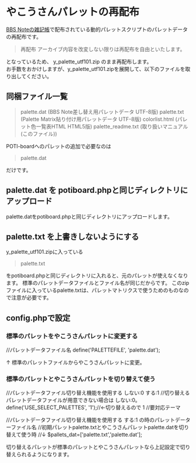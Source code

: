 # やこうさんパレットの再配布

[BBS Noteの雑記帳](http://bbsnote.s17.xrea.com/)で配布されている動的パレットスクリプトのパレットデータの再配布です。
>再配布
>アーカイブ内容を改変しない限りは再配布を自由といたします。

となっているため、 y_palette_utf101.zip のまま再配布します。   
お手数をおかけしますが、y_palette_utf101.zipを展開して、以下のファイルを取り出してください。 

## 同梱ファイル一覧

>  palette.dat        (BBS Note差し替え用パレットデータ UTF-8版)
>  palette.txt        (Palette Matrix貼り付け用パレットデータ UTF-8版)
>  colorlist.html     (パレット色一覧表HTML HTML5版)
>  palette_readme.txt (取り扱いマニュアル (このファイル))

POTI-boardへのパレットの追加で必要なのは  

>palette.dat

だけです。

## palette.dat を potiboard.phpと同じディレクトリにアップロード

palette.datをpotiboard.phpと同じディレクトリにアップロードします。

## palette.txt を上書きしないようにする

y_palette_utf101.zipに入っている

>palette.txt

をpotiboard.phpと同じディレクトリに入れると、元のパレットが使えなくなります。
標準のパレットデータファイルとファイル名が同じだからです。
このzipファイルに入っているpalette.txtは、パレットマトリクスで使うためのものなので注意が必要です。

## config.phpで設定

### 標準のパレットをやこうさんパレットに変更する

//パレットデータファイル名
define('PALETTEFILE', 'palette.dat');

↑
標準のパレットファイルからやこうさんパレットに変更。  

### 標準のパレットとやこうさんパレットを切り替えて使う

//パレットデータファイル切り替え機能を使用する しない:0 する:1 
//切り替えるパレットデータファイルが用意できない場合は しない:0。
define('USE_SELECT_PALETTES', '1');//←切り替えるので 1
//要対応テーマ

//パレットデータファイル切り替え機能を使用する する:1 の時のパレットデーターファイル名
//初期パレットpalette.txtとやこうさんパレットpalette.datを切り替えて使う時
//↓
$pallets_dat=['palette.txt','palette.dat'];

切り替えるパレットが標準のパレットとやこうさんパレットなら上記設定で切り替えられるようになります。
